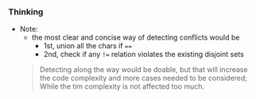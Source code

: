 ### Thinking
- Note:
  - the most clear and concise way of detecting conflicts would be 
     - 1st, union all the chars if `==`
     - 2nd, check if any `!=` relation violates the existing disjoint sets
  > Detecting along the way would be doable, but that will increase the code complexity and more cases needed to be considered;  
  > While the tim complexity is not affected too much. 